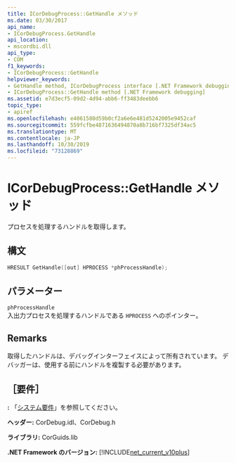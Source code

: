 ```yaml
---
title: ICorDebugProcess::GetHandle メソッド
ms.date: 03/30/2017
api_name:
- ICorDebugProcess.GetHandle
api_location:
- mscordbi.dll
api_type:
- COM
f1_keywords:
- ICorDebugProcess::GetHandle
helpviewer_keywords:
- GetHandle method, ICorDebugProcess interface [.NET Framework debugging]
- ICorDebugProcess::GetHandle method [.NET Framework debugging]
ms.assetid: e7d3ecf5-09d2-4d94-abb6-ff3483deebb6
topic_type:
- apiref
ms.openlocfilehash: e4061580d59b0cf2a6e6e481d5242005e9452caf
ms.sourcegitcommit: 559fcfbe4871636494870a8b716bf7325df34ac5
ms.translationtype: MT
ms.contentlocale: ja-JP
ms.lasthandoff: 10/30/2019
ms.locfileid: "73128869"
---
```

# <a name="icordebugprocessgethandle-method"></a>ICorDebugProcess::GetHandle メソッド
プロセスを処理するハンドルを取得します。  
  
## <a name="syntax"></a>構文  
  
```cpp  
HRESULT GetHandle([out] HPROCESS *phProcessHandle);  
```  
  
## <a name="parameters"></a>パラメーター  
 `phProcessHandle`  
 入出力プロセスを処理するハンドルである `HPROCESS` へのポインター。  
  
## <a name="remarks"></a>Remarks  
 取得したハンドルは、デバッグインターフェイスによって所有されています。 デバッガーは、使用する前にハンドルを複製する必要があります。  
  
## <a name="requirements"></a>［要件］  
 **:** 「[システム要件](../../../../docs/framework/get-started/system-requirements.md)」を参照してください。  
  
 **ヘッダー:** CorDebug.idl、CorDebug.h  
  
 **ライブラリ:** CorGuids.lib  
  
 **.NET Framework のバージョン:** [!INCLUDE[net_current_v10plus](../../../../includes/net-current-v10plus-md.md)]
